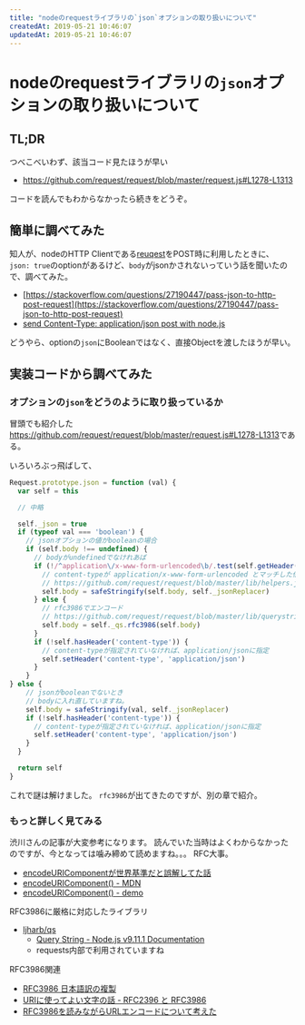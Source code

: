 ```yaml
---
title: "nodeのrequestライブラリの`json`オプションの取り扱いについて"
createdAt: 2019-05-21 10:46:07
updatedAt: 2019-05-21 10:46:07
---
```


# nodeのrequestライブラリの`json`オプションの取り扱いについて

## TL;DR

つべこべいわず、該当コード見たほうが早い

- <https://github.com/request/request/blob/master/request.js#L1278-L1313>

コードを読んでもわからなかったら続きをどうぞ。

## 簡単に調べてみた

知人が、nodeのHTTP Clientである[reuqest](https://github.com/request/request)をPOST時に利用したときに、
`json: true`のoptionがあるけど、`body`がjsonかされないっていう話を聞いたので、調べてみた。

- [https://stackoverflow.com/questions/27190447/pass-json-to-http-post-request](https://stackoverflow.com/questions/27190447/pass-json-to-http-post-request)
- [send Content-Type: application/json post with node.js](https://stackoverflow.com/questions/8675688/send-content-type-application-json-post-with-node-js)

どうやら、optionの`json`にBooleanではなく、直接Objectを渡したほうが早い。

## 実装コードから調べてみた

### オプションの`json`をどうのように取り扱っているか

冒頭でも紹介した<https://github.com/request/request/blob/master/request.js#L1278-L1313>である。

いろいろぶっ飛ばして、

```js
Request.prototype.json = function (val) {
  var self = this

  // 中略

  self._json = true
  if (typeof val === 'boolean') {
    // jsonオプションの値がbooleanの場合
    if (self.body !== undefined) {
      // bodyがundefinedでなけれあば
      if (!/^application\/x-www-form-urlencoded\b/.test(self.getHeader('content-type'))) {
        // content-typeが application/x-www-form-urlencoded とマッチした倍、
        // https://github.com/request/request/blob/master/lib/helpers.js#L20-L28
        self.body = safeStringify(self.body, self._jsonReplacer)
      } else {
        // rfc3986でエンコード
        // https://github.com/request/request/blob/master/lib/querystring.js#L42-L46
        self.body = self._qs.rfc3986(self.body)
      }
      if (!self.hasHeader('content-type')) {
        // content-typeが指定されていなければ、application/jsonに指定
        self.setHeader('content-type', 'application/json')
      }
    }
} else {
    // jsonがbooleanでないとき 
    // bodyに入れ直していますね。
    self.body = safeStringify(val, self._jsonReplacer)
    if (!self.hasHeader('content-type')) {
      // content-typeが指定されていなければ、application/jsonに指定
      self.setHeader('content-type', 'application/json')
    }
  }

  return self
}
```

これで謎は解けました。
`rfc3986`が出てきたのですが、別の章で紹介。

### もっと詳しく見てみる

渋川さんの記事が大変参考になります。
読んでいた当時はよくわからなかったのですが、今となっては噛み締めて読めますね。。。
RFC大事。

- [encodeURIComponentが世界基準だと誤解してた話](https://qiita.com/shibukawa/items/c0730092371c0e243f62)
- [encodeURIComponent() - MDN](https://developer.mozilla.org/ja/docs/Web/JavaScript/Reference/Global_Objects/encodeURIComponent)
- [encodeURIComponent() - demo](https://developer.mozilla.org/en-US/docs/Web/JavaScript/Reference/Global_Objects/encodeURIComponent)

RFC3986に厳格に対応したライブラリ

- [ljharb/qs](https://github.com/ljharb/qs)
    - [Query String - Node.js v9.11.1 Documentation](https://nodejs.org/api/querystring.html)
    - requests内部で利用されていますね

RFC3986関連

- [RFC3986 日本語訳の複製](https://triple-underscore.github.io/RFC3986-ja.html)
- [URIに使ってよい文字の話 - RFC2396 と RFC3986](http://freak-da.hatenablog.com/entry/20080321/p1)
- [RFC3986を読みながらURLエンコードについて考えた](http://info-i.net/rfc3986-url)
